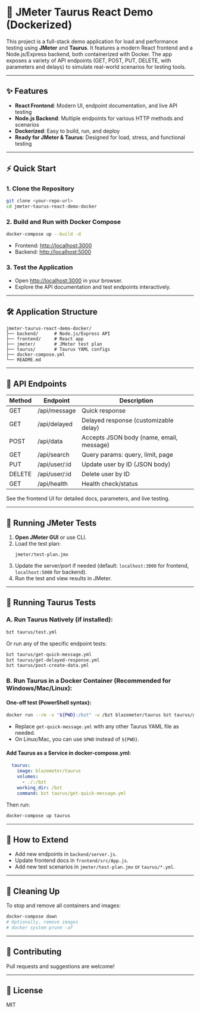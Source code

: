 
# 🚀 JMeter Taurus React Demo (Dockerized)

This project is a full-stack demo application for load and performance testing using **JMeter** and **Taurus**. It features a modern React frontend and a Node.js/Express backend, both containerized with Docker. The app exposes a variety of API endpoints (GET, POST, PUT, DELETE, with parameters and delays) to simulate real-world scenarios for testing tools.

---

## ✨ Features

- **React Frontend**: Modern UI, endpoint documentation, and live API testing
- **Node.js Backend**: Multiple endpoints for various HTTP methods and scenarios
- **Dockerized**: Easy to build, run, and deploy
- **Ready for JMeter & Taurus**: Designed for load, stress, and functional testing

---

## ⚡ Quick Start

### 1. **Clone the Repository**
```sh
git clone <your-repo-url>
cd jmeter-taurus-react-demo-docker
```

### 2. **Build and Run with Docker Compose**
```sh
docker-compose up --build -d
```
- Frontend: [http://localhost:3000](http://localhost:3000)
- Backend: [http://localhost:5000](http://localhost:5000)

### 3. **Test the Application**
- Open [http://localhost:3000](http://localhost:3000) in your browser.
- Explore the API documentation and test endpoints interactively.

---

## 🛠️ Application Structure

```
jmeter-taurus-react-demo-docker/
├── backend/      # Node.js/Express API
├── frontend/     # React app
├── jmeter/       # JMeter test plan
├── taurus/       # Taurus YAML configs
├── docker-compose.yml
└── README.md
```

---

## 🔗 API Endpoints

| Method | Endpoint             | Description                                 |
|--------|----------------------|---------------------------------------------|
| GET    | /api/message         | Quick response                              |
| GET    | /api/delayed         | Delayed response (customizable delay)       |
| POST   | /api/data            | Accepts JSON body (name, email, message)    |
| GET    | /api/search          | Query params: query, limit, page            |
| PUT    | /api/user/:id        | Update user by ID (JSON body)               |
| DELETE | /api/user/:id        | Delete user by ID                           |
| GET    | /api/health          | Health check/status                         |

See the frontend UI for detailed docs, parameters, and live testing.

---

## 🧪 Running JMeter Tests

1. **Open JMeter GUI** or use CLI.
2. Load the test plan:
   ```
   jmeter/test-plan.jmx
   ```
3. Update the server/port if needed (default: `localhost:3000` for frontend, `localhost:5000` for backend).
4. Run the test and view results in JMeter.

---

## 🐍 Running Taurus Tests

### **A. Run Taurus Natively (if installed):**
```sh
bzt taurus/test.yml
```
Or run any of the specific endpoint tests:
```sh
bzt taurus/get-quick-message.yml
bzt taurus/get-delayed-response.yml
bzt taurus/post-create-data.yml
```

### **B. Run Taurus in a Docker Container (Recommended for Windows/Mac/Linux):**

#### **One-off test (PowerShell syntax):**
```sh
docker run --rm -v "${PWD}:/bzt" -w /bzt blazemeter/taurus bzt taurus/get-quick-message.yml
```
- Replace `get-quick-message.yml` with any other Taurus YAML file as needed.
- On Linux/Mac, you can use `$PWD` instead of `${PWD}`.

#### **Add Taurus as a Service in docker-compose.yml:**
```yaml
  taurus:
    image: blazemeter/taurus
    volumes:
      - ./:/bzt
    working_dir: /bzt
    command: bzt taurus/get-quick-message.yml
```
Then run:
```sh
docker-compose up taurus
```

---

## 📝 How to Extend
- Add new endpoints in `backend/server.js`.
- Update frontend docs in `frontend/src/App.js`.
- Add new test scenarios in `jmeter/test-plan.jmx` or `taurus/*.yml`.

---

## 🧹 Cleaning Up
To stop and remove all containers and images:
```sh
docker-compose down
# Optionally, remove images
# docker system prune -af
```

---

## 🤝 Contributing
Pull requests and suggestions are welcome!

---

## 📄 License
MIT
